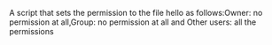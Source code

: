 A script that sets the permission to the file hello as follows:Owner: no permission at all,Group: no permission at all and Other users: all the permissions 

